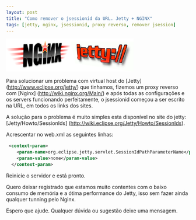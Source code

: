 ```yaml
--- 
layout: post
title: "Como remover o jsessionid da URL. Jetty + NGINX"
tags: [jetty, nginx, jsessionid, proxy reverso, remover jsession]
---
```


![jetty_nginx](/images/servers.png)

Para solucionar um problema com virtual host do [Jetty] (http://www.eclipse.org/jetty/) que tinhamos, fizemos um proxy reverso com [Nginx] (http://wiki.nginx.org/Main/)
e ap&oacute;s todas as configura&ccedil;&otilde;es e os servers funcionando perfeitamente, o jsessionid come&ccedil;ou a ser escrito na URL, em todos os links dos sites. 

A solu&ccedil;&atilde;o para o problema &eacute; muito simples esta dispon&iacute;vel no site do jetty: [Jetty/Howto/SessionIds] (http://wiki.eclipse.org/Jetty/Howto/SessionIds).

Acrescentar no web.xml as seguintes linhas:

```xml
 <context-param>
    <param-name>org.eclipse.jetty.servlet.SessionIdPathParameterName</param-name> 
    <param-value>none</param-value>
  </context-param>	
```

Reinicie o servidor e est&aacute; pronto.

Quero deixar registrado que estamos muito contentes com o baixo consumo de mem&oacute;ria e a &oacute;tima performance do Jetty, isso sem fazer ainda qualquer tunning pelo Nginx.

Espero que ajude.
Qualquer d&uacute;vida ou sugest&atilde;o deixe uma mensagem.  
